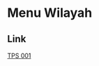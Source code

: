 # Menu Wilayah

## Link

[TPS 001](https://github.com/gigit-pemilu/pemilu-2024-91-papua/tree/main/pilpres/hitung-suara/sub/91-papua/sub/19-supiori/sub/03-supiori-timur/sub/2010-douwbo/sub/001-tps)

